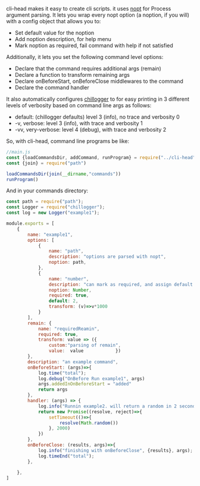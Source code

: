 cli-head makes it easy to create cli scripts. it uses [nopt](https://www.npmjs.com/package/nopt) for Process argument parsing.
It lets you wrap every nopt option (a noption, if you will) with a config object that allows you to:
-	Set default value for the noption
-	Add noption description, for help menu
-	Mark noption as required, fail command with help if not satisfied

Additionally, it lets you set the following command level options:
-	Declare that the command requires additional args (remain)
-	Declare a function to transform remaining args
-	Declare onBeforeStart, onBeforeClose middlewares to the command
-	Declare the command handler

It also automatically configures [chillogger](https://www.npmjs.com/package/chillogger) to for easy printing in 3 different levels of verbosity based on command line args as follows:
-   default: (chillogger defaults) level 3 (info), no trace and verbosity 0
-   -v, verbose: level 3 (info), with trace and verbosity 1
-   -vv, very-verbose: level 4 (debug), with trace and verbosity 2


So, with cli-head, command line programs be like:
```js
//main.js
const {loadCommandsDir, addCommand, runProgram} = require("../cli-head");
const {join} = require("path")

loadCommandsDir(join(__dirname,"commands"))
runProgram()
```

And in your commands directory:
```js
const path = require("path");
const Logger = require("chillogger");
const log = new Logger("example1");

module.exports = [
    {
        name: "example1",
        options: [
            {
                name: "path",
                description: "options are parsed with nopt",
                noption: path,
            },
            {
                name: "number",
                description: "can mark as required, and assign default value; will be multiplied by 1000",
                noption: Number,
                required: true,
                default: 2,
                transform: (v)=>v*1000
            }
        ],
        remain: {
            name: "requiredReamin",
            required: true,
            transform: value => ({
                custom:"parsing of remain",
                value:  value            })
        },
        description: "an example command",
        onBeforeStart: (args)=>{
            log.time("total");
            log.debug("OnBefore Run example1", args)
            args.addedInOnBeforeStart = "added"
            return args
        },
        handler: (args) => {
            log.info("Runnin example2. will return a random in 2 seconds");
            return new Promise((resolve, reject)=>{
                setTimeout(()=>{
                    resolve(Math.random())
                }, 2000)
            })
        },
        onBeforeClose: (results, args)=>{
            log.info("finishing with onBeforeClose", {results}, args);
            log.timeEnd("total");
        },
        
    },
]
```